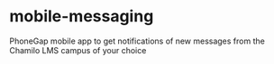 mobile-messaging
================

PhoneGap mobile app to get notifications of new messages from the Chamilo LMS campus of your choice
